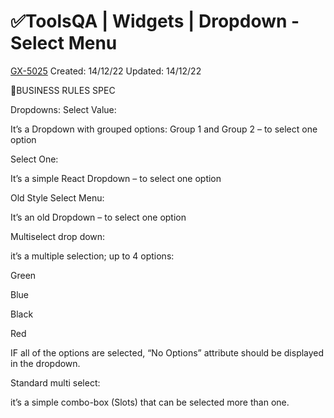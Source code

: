 # ✅ToolsQA | Widgets | Dropdown - Select Menu

[GX-5025](https://upexgalaxy6.atlassian.net/browse/GX-5025) Created: 14/12/22 Updated: 14/12/22

🚩BUSINESS RULES SPEC

Dropdowns:
Select Value:

It’s a Dropdown with grouped options: Group 1 and Group 2 – to select one option

Select One:

It’s a simple React Dropdown –  to select one option

Old Style Select Menu:

It’s an old Dropdown – to select one option

Multiselect drop down:

it’s a multiple selection; up to 4 options:

Green

Blue

Black

Red

IF all of the options are selected, “No Options” attribute should be displayed in the dropdown.

Standard multi select:

it’s a simple combo-box (Slots) that can be selected more than one. 